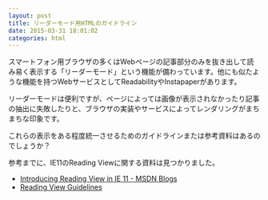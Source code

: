 ```yaml
---
layout: post
title: リーダーモード用HTMLのガイドライン
date: 2015-03-31 18:01:02
categories: html
---
```

<!-- {% raw %} -->
<p>スマートフォン用ブラウザの多くはWebページの記事部分のみを抜き出して読み易く表示する「リーダーモード」という機能が備わっています。他にも似たような機能を持つWebサービスとしてReadabilityやInstapaperがあります。</p>

<p>リーダーモードは便利ですが、ページによっては画像が表示されなかったり記事の抽出に失敗したりと、ブラウザの実装やサービスによってレンダリングがまちまちな印象です。</p>

<p>これらの表示をある程度統一させるためのガイドラインまたは参考資料はあるのでしょうか？</p>

<p>参考までに、IE11のReading Viewに関する資料は見つかりました。</p>

<ul>
<li><a href="http://blogs.msdn.com/b/ie/archive/2014/03/03/introducing-reading-view-in-ie-11.aspx" rel="nofollow">Introducing Reading View in IE 11 - MSDN Blogs</a></li>
<li><a href="http://ie.microsoft.com/testdrive/browser/readingview/" rel="nofollow">Reading View Guidelines</a></li>
</ul>
<!-- {% endraw %} -->
